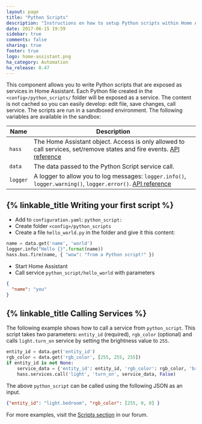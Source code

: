 ```yaml
---
layout: page
title: "Python Scripts"
description: "Instructions on how to setup Python scripts within Home Assistant."
date: 2017-06-15 19:59
sidebar: true
comments: false
sharing: true
footer: true
logo: home-assistant.png
ha_category: Automation
ha_release: 0.47
---
```


This component allows you to write Python scripts that are exposed as services in Home Assistant. Each Python file created in the `<config>/python_scripts/` folder will be exposed as a service. The content is not cached so you can easily develop: edit file, save changes, call service. The scripts are run in a sandboxed environment. The following variables are available in the sandbox:

| Name | Description |
| ---- | ----------- |
| `hass` | The Home Assistant object. Access is only allowed to call services, set/remove states and fire events. [API reference][hass-api]
| `data` | The data passed to the Python Script service call.
| `logger` | A logger to allow you to log messages: `logger.info()`, `logger.warning()`, `logger.error()`. [API reference][logger-api]

[hass-api]: https://home-assistant.io/developers/development_hass_object/
[logger-api]: https://docs.python.org/3.4/library/logging.html#logger-objects

## {% linkable_title Writing your first script %}

 - Add to `configuration.yaml`: `python_script:`
 - Create folder `<config>/python_scripts`
 - Create a file `hello_world.py` in the folder and give it this content:

```python
name = data.get('name', 'world')
logger.info("Hello {}".format(name))
hass.bus.fire(name, { "wow": "from a Python script!" })
```

 - Start Home Assistant
 - Call service `python_script/hello_world` with parameters

```json
{
  "name": "you"
}
```

## {% linkable_title Calling Services %}

The following example shows how to call a service from `python_script`. This script takes two parameters: `entity_id` (required), `rgb_color` (optional) and calls `light.turn_on` service by setting the brightness value to `255`.

```python
entity_id = data.get('entity_id')
rgb_color = data.get('rgb_color', [255, 255, 255])
if entity_id is not None:
    service_data = {'entity_id': entity_id, 'rgb_color': rgb_color, 'brightness': 255 }
    hass.services.call('light', 'turn_on', service_data, False)
```
The above `python_script` can be called using the following JSON as an input.

```json
{"entity_id": "light.bedroom", "rgb_color": [255, 0, 0] }
```

For more examples, visit the [Scripts section](https://community.home-assistant.io/c/projects/scripts) in our forum.
